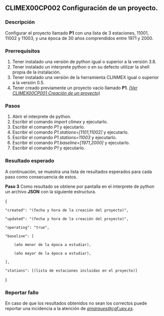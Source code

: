 
## CLIMEX00CP002 Configuración de un proyecto.

### Descripción

Configurar el proyecto llamado **P1** con una lista de 3 estaciones, 11001, 11002 y 11003, y una época de 30 años comprendidos entre 1971 y 2000.

### Prerrequisitos

1. Tener instalado una versión de python igual o superior a la versión 3.8.
2. Tener instalado un interprete python o en su defecto utilizar la shell propia de la instalación.
3. Tener instalado una versión de la herramienta CLINMEX igual o superior a la versión 0.5.
4. Tener creado previamente un proyecto vacío llamado **P1**. *[(Ver CLIMEX00CP001 Creación de un proyecto)](https://github.com/jolicar/CLIMEX-testing/blob/main/cases/CLIMEX00CP001.md)*


### Pasos

1. Abrir el interprete de python.
2. Escribir el comando *import climex* y ejecutarlo.
3. Escribir el comando *P1* y ejecutarlo.
4. Escribir el comando *P1.stations=[1101,11002]* y ejecutarlo.
5. Escribir el comando *P1.stations=11003* y ejecutarlo.
6. Escribir el comando *P1.baseline=[1971,2000]* y ejecutarlo.
7. Escribir el comando *P1* y ejecutarlo.

### Resultado esperado

A continuación, se muestra una lista de resultados esperados para cada paso como consecuencia de estos.

**Paso 3** Como resultado se obtiene por pantalla en el interprete de python
un archivo **JSON** con la siguiente estructura.

{

	"created": "(fecha y hora de la creación del proyecto)",
	
	"updated": "(fecha y hora de la creación del proyecto)",
	
	"operating": "true",
	
	"baseline": [
	
		(año menor de la época a estudiar),
		
		(año mayor de la época a estudiar),
		
	],
	
	"stations": [(lista de estaciones incluidas en el proyecto)]
	
}





### Reportar fallo

En caso de que los resultados obtenidos no sean los correctos puede reportar
una incidencia a la atención de *amarques@cgf.upv.es*.



